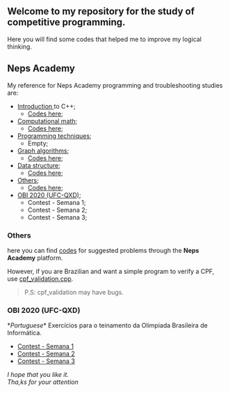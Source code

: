 
## Welcome to my repository for the study of competitive programming.
 Here you will find some codes that helped me to improve my logical thinking.

## Neps Academy

My reference for Neps Academy programming and troubleshooting studies are:

- [Introduction ](https://neps.academy/course/6) to C++;
  - [Codes here](NepsAcademy/IntrodutionCpp); 
- [Computational math](https://neps.academy/course/9);
  - [Codes here](NepsAcademy/Computational_MathCpp);
- [Programming techniques](https://neps.academy/course/7);
  - Empty;
- [Graph algorithms](https://neps.academy/course/8);
  - [Codes here](NepsAcademy/Graph_Algorithms);
- [Data structure](https://neps.academy/course/10);
  - [Codes here](NepsAcademy/Data_StrutureCpp);
- [Others](#others);
  - [Codes here](NepsAcademy/Others);
- [OBI 2020 (UFC-QXD)](#obi-2020-ufc-qxd);
  - Contest - Semana 1;
  - Contest - Semana 2;
  - Contest - Semana 3;

### Others
here you can find [codes](NepsAcademy/Others) for suggested problems through the **Neps Academy** platform.

However, if you are Brazilian and want a simple program to verify a CPF, use [cpf_validation.cpp](https://github.com/RicardoLopes1/Competitive_Programming/blob/master/NepsAcademy/Others/cpf_validation.cpp).
> P.S: cpf_validation may have bugs.

### OBI 2020 (UFC-QXD)
\**Portuguese*\* 
Exercícios para o teinamento da Olimpiada Brasileira de Informática.
- [Contest - Semana 1](NepsAcademy/OBI_-_UFC_QXD_2020/Contest_-_Semana_1)
- [Contest - Semana 2](NepsAcademy/OBI_-_UFC_QXD_2020/Contest_-_Semana_2)
- [Contest - Semana 3](NepsAcademy/OBI_-_UFC_QXD_2020/Contest_-_Semana_3)

*I hope that you like it.* <br>
*Tha,ks for your attention*
